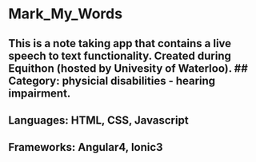 # Mark_My_Words
## This is a note taking app that contains a live speech to text functionality. Created during Equithon (hosted by Univesity of Waterloo). ## Category: physicial disabilities - hearing impairment. 
## Languages: HTML, CSS, Javascript
## Frameworks: Angular4, Ionic3 

